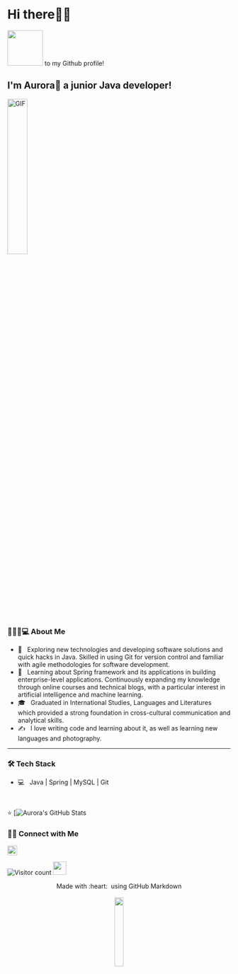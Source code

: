 <h1>Hi there👋🏼 </h1> 
<img src="https://raw.githubusercontent.com/alexnaiman/alexnaiman/master/resources/welcomeglitch.gif" width="80px" /> to my Github profile! 
<h2> I'm Aurora🌸 a junior Java developer!</h2> 
<img alt="GIF" src="https://media.giphy.com/media/Cmr1OMJ2FN0B2/giphy.gif" width="30%" />

<h3>💁🏼‍♀️💻 About Me </h3>

- 🥹 &nbsp; Exploring new technologies and developing software solutions and quick hacks in Java. Skilled in using Git for version control and familiar with agile methodologies for software development.
- 🌱 &nbsp; Learning about Spring framework and its applications in building enterprise-level applications. Continuously expanding my knowledge through online courses and technical blogs, with a particular interest in artificial intelligence and machine learning.
- 🎓 &nbsp; Graduated in International Studies, Languages and Literatures which provided a strong foundation in cross-cultural communication and analytical skills.
- ✍️ &nbsp; I love writing code and learning about it, as well as learning new languages and photography.

---

<h3>🛠 Tech Stack</h3>

- 💻 &nbsp; Java | Spring | MySQL | Git

<br>

⭐ [![Aurora's GitHub Stats]()

<h3> 🤝🏻 Connect with Me </h3>
<a href="https://www.linkedin.com/in/aurora-scalici/" target="_blank"><img width="22" src="https://github.com/zumrudu-anka/zumrudu-anka/blob/master/images/linkedin.svg"></a>

<p align="center">
</p>

![Visitor count](https://visitor-badge.laobi.icu/badge?page_id=shivam0110.shivam0110)   <img src="https://media.giphy.com/media/dxn6fRlTIShoeBr69N/giphy.gif" width="30">
<p align="center">
  Made with :heart: &nbsp;using GitHub Markdown
  <br/>
  <br/>
  <img src="https://media.giphy.com/media/jpVnC65DmYeyRL4LHS/giphy.gif" width="20%">
</p>
